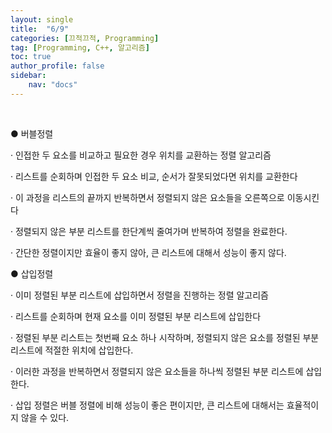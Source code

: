 ```yaml
---
layout: single
title:  "6/9"
categories: [끄적끄적, Programming]
tag: [Programming, C++, 알고리즘]
toc: true
author_profile: false
sidebar:
    nav: "docs"
---
```


﻿

● 버블정렬

· 인접한 두 요소를 비교하고 필요한 경우 위치를 교환하는 정렬 알고리즘

· 리스트를 순회하며 인접한 두 요소 비교, 순서가 잘못되었다면 위치를 교환한다

· 이 과정을 리스트의 끝까지 반복하면서 정렬되지 않은 요소들을 오른쪽으로 이동시킨다

· 정렬되지 않은 부분 리스트를 한단계씩 줄여가며 반복하여 정렬을 완료한다.

· 간단한 정렬이지만 효율이 좋지 않아, 큰 리스트에 대해서 성능이 좋지 않다.



● 삽입정렬

· 이미 정렬된 부분 리스트에 삽입하면서 정렬을 진행하는 정렬 알고리즘

· 리스트를 순회하며 현재 요소를 이미 정렬된 부분 리스트에 삽입한다

· 정렬된 부분 리스트는 첫번째 요소 하나 시작하며, 정렬되지 않은 요소를 정렬된 부분 리스트에 적절한 위치에 삽입한다.

· 이러한 과정을 반복하면서 정렬되지 않은 요소들을 하나씩 정렬된 부분 리스트에 삽입한다.

· 삽입 정렬은 버블 정렬에 비해 성능이 좋은 편이지만, 큰 리스트에 대해서는 효율적이지 않을 수 있다.

﻿